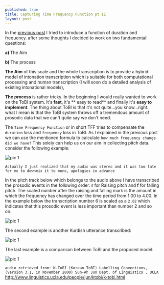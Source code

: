 ```yaml
---
published: true
title: Capturing Time Frequency Function pt II
layout: post
---
```

In the <a href="http://blog.adelr.ir/2016/02/03/time-frequency-function.html">previous post</a> I tried to introduce a function of duration and frequency. after some thoughts I decided to work on two fundamental questions:

<b> a) </b> The Aim

 <b> b) </b> The process

**The Aim** of this scale and the whole transcription is to provide a hybrid model of intonation transcription which is suitable for both computational processing and human transcription (I will soon do a detailed analysis of existing intonational models),

**The process** is rather tricky. In the beginning I would really wanted to work on the ToBI system. It's **fast**, it's ** easy to read** and finally it's **easy to implement**. The thing about ToBI is that it's not quite...you know...right. what I mean is that the ToBI system throws off a tremendous amount of prosodic data that we can't quite say we don't need.

The ``Time Frequency Function`` or in short TFF tries to compensate the ``duration`` loss and 
``frequency`` loss in ToBI. As I explained in the previous post we can use the mentioned formula to calculate 
``how much frequency change did we have?`` 
This solely can help us on our aim in collecting pitch data. consider the following example:

![pic 1](http://blog.adelr.ir/images/praatkurdi.jpg)

``Actually I just realized that my audio was stereo and it was too late for me to downmix it to mono, apologies in advance``

In the pitch track below which belongs to the audio above I have transcribed the prosodic events in the following order: **r** for Raising pitch and **f** for falling pitch. The scaled number after the raising and falling mark is the amount in which the frequency has changed over the time period from 1.00 to 4.00. In the example below the transcription number 6 is scaled as a 
``2.02``
which indicates that this prosodic event is less important than number 2 and so on.

![pic 1](http://blog.adelr.ir/images/praatkurdi3.JPG)

The second example is another Kurdish utterance transcribed:


![pic 1](http://blog.adelr.ir/images/praatkurdi4.JPG)

The last example is a comparison between ToBI and the proposed model:

![pic 1](http://blog.adelr.ir/images/praatkurdi5.JPG)

``audio retrieved from: K-ToBI (Korean ToBI) Labelling Conventions, (version 3.1, in November 2000)
Sun-Ah Jun
Dept. of Linguistics , UCLA``
<a href="http://www.linguistics.ucla.edu/people/jun/ktobi/k-tobi.html">http://www.linguistics.ucla.edu/people/jun/ktobi/k-tobi.html</a>